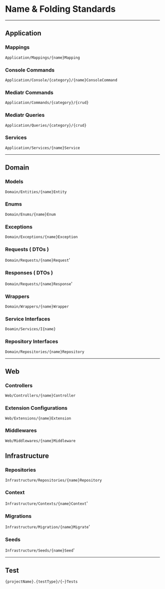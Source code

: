﻿# Name & Folding Standards

---

## Application

### Mappings
`Application/Mappings/{name}Mapping`

### Console Commands
`Application/Console/{category}/{name}ConsoleCommand`

### Mediatr Commands
`Application/Commands/{category}/{crud}`

### Mediatr Queries
`Application/Queries/{category}/{crud}`

### Services
`Application/Services/{name}Service`

---

## Domain

### Models
`Domain/Entities/{name}Entity`

### Enums
`Domain/Enums/{name}Enum`

### Exceptions
`Domain/Exceptions/{name}Exception`

### Requests ( DTOs )
`Domain/Requests/{name}Request`'

### Responses ( DTOs )
`Domain/Requests/{name}Response`'

### Wrappers
`Domain/Wrappers/{name}Wrapper`

### Service Interfaces
`Doamin/Services/I{name}`

### Repository Interfaces
`Domain/Repositories/{name}Repository`

---

## Web

### Controllers

`Web/Controllers/{name}Controller`

### Extension Configurations
`Web/Extensions/{name}Extension`

### Middlewares
`Web/Middlewares/{name}Middleware`

## Infrastructure

### Repositories
`Infrastructure/Repositories/{name}Repository`

### Context
`Infrastructure/Contexts/{name}Context`'

### Migrations
`Infrastructure/Migration/{name}Migrate`'

### Seeds
`Infrastructure/Seeds/{name}Seed`'

---

## Test

`{projectName}.{testType}/{~}Tests`